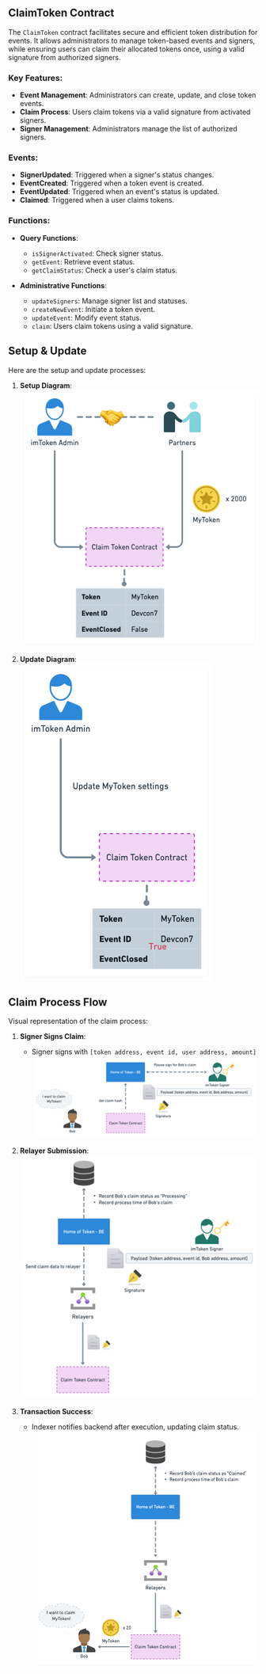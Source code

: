 ## ClaimToken Contract

The `ClaimToken` contract facilitates secure and efficient token distribution for events. It allows administrators to manage token-based events and signers, while ensuring users can claim their allocated tokens once, using a valid signature from authorized signers.

### Key Features:

- **Event Management**: Administrators can create, update, and close token events.
- **Claim Process**: Users claim tokens via a valid signature from activated signers.
- **Signer Management**: Administrators manage the list of authorized signers.

### Events:

- **SignerUpdated**: Triggered when a signer's status changes.
- **EventCreated**: Triggered when a token event is created.
- **EventUpdated**: Triggered when an event's status is updated.
- **Claimed**: Triggered when a user claims tokens.

### Functions:

- **Query Functions**:

  - `isSignerActivated`: Check signer status.
  - `getEvent`: Retrieve event status.
  - `getClaimStatus`: Check a user's claim status.

- **Administrative Functions**:
  - `updateSigners`: Manage signer list and statuses.
  - `createNewEvent`: Initiate a token event.
  - `updateEvent`: Modify event status.
  - `claim`: Users claim tokens using a valid signature.

## Setup & Update

Here are the setup and update processes:

1. **Setup Diagram**:  
   ![Setup Diagram](assets/setupDiagram.png)

2. **Update Diagram**:  
   ![Update Diagram](assets/updateDiagram.png)

## Claim Process Flow

Visual representation of the claim process:

1. **Signer Signs Claim**:

   - Signer signs with `[token address, event id, user address, amount]`  
     ![Signer Signs](assets/signerSigns.png)

2. **Relayer Submission**:  
   ![Relayer Submission](assets/relayerSubmission.png)

3. **Transaction Success**:

   - Indexer notifies backend after execution, updating claim status.  
     ![Transaction Success](assets/transactionSuccess.png)
